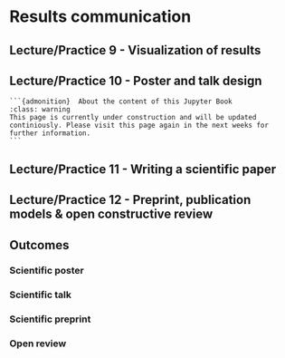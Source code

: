 # Results communication

## Lecture/Practice 9 - Visualization of results

## Lecture/Practice 10 - Poster and talk design
````{margin}
```{admonition}  About the content of this Jupyter Book
:class: warning
This page is currently under construction and will be updated continiously. Please visit this page again in the next weeks for further information.
```
````

## Lecture/Practice 11 - Writing a scientific paper

## Lecture/Practice 12 - Preprint, publication models & open constructive review

## Outcomes

### Scientific poster

### Scientific talk

### Scientific preprint

### Open review

